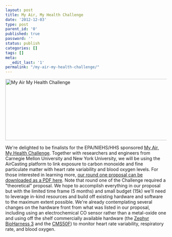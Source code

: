 ```yaml
---
layout: post
title: My Air, My Health Challenge
date: '2012-12-03'
type: post
parent_id: '0'
published: true
password: ''
status: publish
categories: []
tags: []
meta:
  _edit_last: '1'
permalink: "/my-air-my-health-challenge/"
---
```

<p><img title="My Air My Health Challenge" src="{{ site.baseurl }}/assets/MyAirMyHealthChallenge.jpg" alt="My Air My Health Challenge" width="600" height="192" /></p>
<p>We're delighted to be finalists for the EPA/NIEHS/HHS sponsored <a href="http://www.niehs.nih.gov/news/newsroom/releases/2012/november15/" target="_blank">My Air, My Health Challenge</a>. Together with researchers and engineers from Carnegie Mellon University and New York University, we will be using the AirCasting platform to link exposure to carbon monoxide and fine particulate matter with heart rate variability and blood oxygen levels. For those interested in learning more, <a href="http://takingspace.org/wp-content/uploads/MyAirMyHealthChallenge_NYU+CMU+HabitatMap.pdf" target="_blank">our round one proposal can be downloaded as a PDF here</a>. Note that round one of the Challenge required a "theoretical" proposal. We hope to accomplish everything in our proposal but with the limited time frame (5 months) and small budget (15k) we'll need to leverage in-kind resources and build off existing hardware and software to the maximum extent possible. We're already contemplating several changes on the hardware front from what was listed in our proposal, including using an electrochemical CO sensor rather than a metal-oxide one and using off the shelf commercially available hardware (the <a href="http://www.zephyr-technology.com/products/bioharness_bt" target="_blank">Zephyr BioHarness 3</a> and the <a href="http://pulseoximeter.org/cms50f.html" target="_blank">CMS50F</a>) to monitor heart rate variability, respiratory rate, and blood oxygen.</p>
